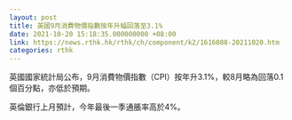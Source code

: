 ```yaml
---
layout: post
title: 英國9月消費物價指數按年升幅回落至3.1%
date: 2021-10-20 15:18:35.000000000 +08:00
link: https://news.rthk.hk/rthk/ch/component/k2/1616088-20211020.htm
categories: rthk
---
```


英國國家統計局公布，9月消費物價指數（CPI）按年升3.1%，較8月略為回落0.1個百分點，亦低於預期。

英倫銀行上月預計，今年最後一季通脹率高於4%。
